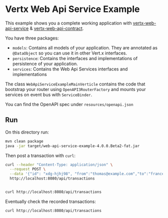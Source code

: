 # Vertx Web Api Service Example

This example shows you a complete working application with [vertx-web-api-service](https://vertx.io/docs/vertx-web-api-service/java/) & [vertx-web-api-contract](https://vertx.io/docs/vertx-web-api-contract/java/).

You have three packages:

* `models`: Contains all models of your application. They are annotated as `@DataObject` so you can use it in other Vert.x interfaces.
* `persistence`: Contains the interfaces and implementations of persistence of your application.
* `services`: Contains the Web Api Services interfaces and implementations

The class `WebApiServiceExampleMainVerticle` contains the code that bootstrap your router using `OpenAPI3RouterFactory` and mounts your services on event bus with `ServiceBinder`.

You can find the OpenAPI spec under `resources/openapi.json`

## Run

On this directory run:

```bash
mvn clean package
java -jar target/web-api-service-example-4.0.0.Beta2-fat.jar
```

Then post a transaction with `curl`:

```bash
curl --header "Content-Type: application/json" \
  --request POST \
  --data '{"id": "xdg-hjhj98", "from":"thomas@example.com","to":"francesco@example.com", "message": "items", "value": 45.67}' \
  http://localhost:8080/api/transactions


curl http://localhost:8080/api/transactions
```

Eventually check the recorded transactions:

```bash
curl http://localhost:8080/api/transactions
```
